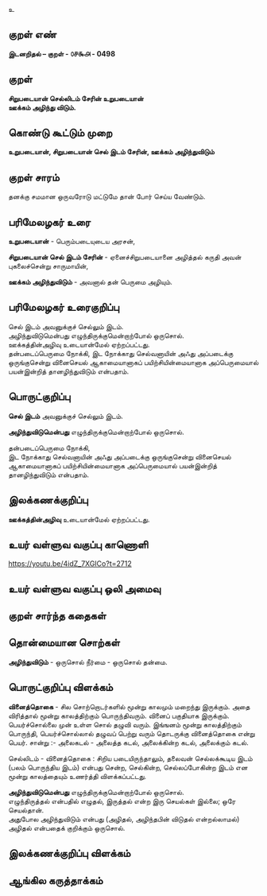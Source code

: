 உ

## குறள் எண் 

**இடனறிதல்  – குறள் - ௦௪௯௮ - 0498**  

## குறள் 

**சிறுபடையான் செல்லிடம் சேரின் உறுபடையான்  
ஊக்கம் அழிந்து விடும்.**

## கொண்டு கூட்டும் முறை

**உறுபடையான், சிறுபடையான் செல் இடம் சேரின், ஊக்கம் அழிந்துவிடும்**

## குறள் சாரம் 

தனக்கு சமமான ஒருவரோடு மட்டுமே தான் போர் செய்ய வேண்டும்.  

## பரிமேலழகர் உரை

**உறுபடையான்** - பெரும்படையுடைய அரசன்,  

**சிறுபடையான் செல் இடம் சேரின்** - ஏனைச்சிறுபடையானை அழித்தல் கருதி அவன் புகலைச்சென்று சாருமாயின்,  

**ஊக்கம் அழிந்துவிடும்** - அவனால் தன் பெருமை அழியும். 

## பரிமேலழகர் உரைகுறிப்பு   

செல் இடம் அவனுக்குச் செல்லும் இடம்.  
அழிந்துவிடுமென்பது எழுந்திருக்குமென்றாற்போல் ஒருசொல்.  
ஊக்கத்தின்அழிவு உடையான்மேல் ஏற்றப்பட்டது.  
தன்படைப்பெருமை நோக்கி, இட நோக்காது செல்வனாயின் அஃது அப்படைக்கு ஒருங்குசென்று வினைசெயல் ஆகாமையானாகப் பயிற்சியின்மையானாக அப்பெருமையால் பயன்இன்றித் தானழிந்துவிடும் என்பதாம்.    

## பொருட்குறிப்பு 

**செல் இடம்** அவனுக்குச் செல்லும் இடம்.  

**அழிந்துவிடுமென்பது** எழுந்திருக்குமென்றாற்போல் ஒருசொல்.  
  
தன்படைப்பெருமை நோக்கி,  
இட நோக்காது செல்வனாயின் அஃது அப்படைக்கு ஒருங்குசென்று வினைசெயல் ஆகாமையானாகப் பயிற்சியின்மையானாக அப்பெருமையால் பயன்இன்றித் தானழிந்துவிடும் என்பதாம்.   

## இலக்கணக்குறிப்பு  

**ஊக்கத்தின்அழிவு** உடையான்மேல் ஏற்றப்பட்டது.  

## உயர் வள்ளுவ வகுப்பு காணொளி

https://youtu.be/4idZ_7XGICo?t=2712

## உயர் வள்ளுவ வகுப்பு ஒலி அமைவு 

 
## குறள் சார்ந்த கதைகள் 


## தொன்மையான சொற்கள்

**அழிந்துவிடும்** - ஒருசொல் நீர்மை - ஒருசொல் தன்மை.    

## பொருட்குறிப்பு விளக்கம்

**வினைத்தொகை** - சில சொற்றொடர்களில் மூன்று காலமும் மறைந்து இருக்கும். அதை விரித்தால் மூன்று காலத்திற்கும் பொருந்திவரும். வினைப் பகுதியாக இருக்கும். பெயர்ச்சொல்லை முன் உள்ள சொல் தழுவி வரும். இங்ஙனம் மூன்று காலத்திற்கும் பொருந்தி, பெயர்ச்சொல்லால் தழுவப் பெற்று வரும் தொடருக்கு வினைத்தொகை என்று பெயர். சான்று :- அலைகடல் - அலைத்த கடல், அலைக்கின்ற கடல், அலைக்கும் கடல்.  

செல்லிடம் - வினைத்தொகை : சிறிய படையிருந்தாலும், தலைவன் செல்லக்கூடிய இடம் (பலம் பொருந்திய இடம்) என்பது சென்ற, செல்கின்ற, செல்லப்போகின்ற இடம் என மூன்று காலத்தையும் உணர்த்தி விளக்கப்பட்டது.  

**அழிந்துவிடுமென்பது** எழுந்திருக்குமென்றாற்போல் ஒருசொல்.  
எழுந்திருத்தல் என்பதில் எழுதல், இருத்தல் என்ற இரு செயல்கள் இல்லை; ஒரே செயல்தான்.   
அதுபோல அழிந்துவிடும் என்பது (அழிதல், அழிந்தபின் விடுதல் என்றல்லாமல்) அழிதல் என்பதைக் குறிக்கும் ஒருசொல். 

## இலக்கணக்குறிப்பு விளக்கம்


## ஆங்கில கருத்தாக்கம் 


